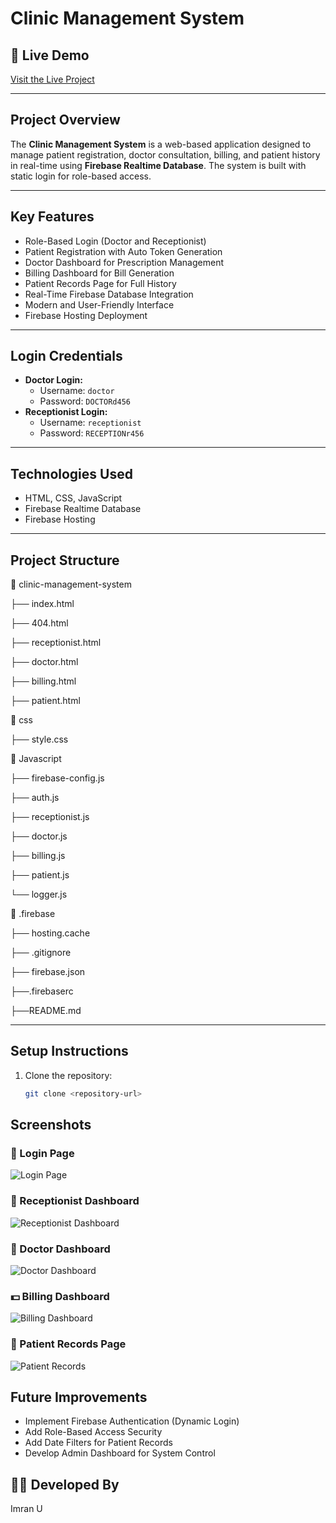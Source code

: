 # Clinic Management System

## 🔗 Live Demo
[Visit the Live Project](https://clinic-management-system-89797.web.app)

---

## Project Overview
The **Clinic Management System** is a web-based application designed to manage patient registration, doctor consultation, billing, and patient history in real-time using **Firebase Realtime Database**. The system is built with static login for role-based access.

---

## Key Features
- Role-Based Login (Doctor and Receptionist)
- Patient Registration with Auto Token Generation
- Doctor Dashboard for Prescription Management
- Billing Dashboard for Bill Generation
- Patient Records Page for Full History
- Real-Time Firebase Database Integration
- Modern and User-Friendly Interface
- Firebase Hosting Deployment

---

## Login Credentials
- **Doctor Login:**
  - Username: `doctor`
  - Password: `DOCTORd456`
- **Receptionist Login:**
  - Username: `receptionist`
  - Password: `RECEPTIONr456`

---

## Technologies Used
- HTML, CSS, JavaScript
- Firebase Realtime Database
- Firebase Hosting

---

## Project Structure
📁 clinic-management-system

├── index.html 

├── 404.html

├── receptionist.html 

├── doctor.html 

├── billing.html 

├── patient.html 

📁 css

├── style.css 

📁 Javascript

├── firebase-config.js 

├── auth.js 

├── receptionist.js 

├── doctor.js 

├── billing.js 

├── patient.js 

└── logger.js 

📁 .firebase

├── hosting.cache

├── .gitignore

├── firebase.json

├──.firebaserc

├──README.md

---

## Setup Instructions
1. Clone the repository:
   ```bash
   git clone <repository-url>

## Screenshots

### 🔐 Login Page
![Login Page](Screenshots/login.png)

### 📝 Receptionist Dashboard
![Receptionist Dashboard](Screenshots/Receptionist%20Dashboard.png)

### 💊 Doctor Dashboard
![Doctor Dashboard](Screenshots/Doctor%20Dashboard.png)

### 💵 Billing Dashboard
![Billing Dashboard](Screenshots/Billing%20Dashboard.png)

### 📂 Patient Records Page
![Patient Records](Screenshots/Patient%20Records.png)

## Future Improvements

- Implement Firebase Authentication (Dynamic Login)
- Add Role-Based Access Security
- Add Date Filters for Patient Records
- Develop Admin Dashboard for System Control

## 👨‍💻 Developed By
Imran U
